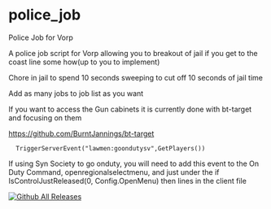 # police_job
Police Job for Vorp

A police job script for Vorp allowing you to breakout of jail if you get to the coast line some how(up to you to implement)

Chore in jail to spend 10 seconds sweeping to cut off 10 seconds of jail time

Add as many jobs to job list as you want

If you want to access the Gun cabinets it is currently done with bt-target and focusing on them

https://github.com/BurntJannings/bt-target

      TriggerServerEvent("lawmen:goondutysv",GetPlayers())
If using Syn Society to go onduty, you will need to add this event to the On Duty Command, openregionalselectmenu, and just under the if IsControlJustReleased(0, Config.OpenMenu) then lines in the client file
      

[![Github All Releases](https://img.shields.io/github/downloads/BurntJannings/police_job)]()
